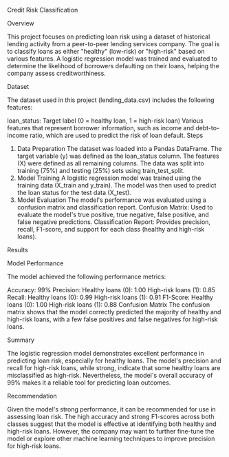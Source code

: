 Credit Risk Classification

Overview

This project focuses on predicting loan risk using a dataset of historical lending activity from a peer-to-peer lending services company. The goal is to classify loans as either "healthy" (low-risk) or "high-risk" based on various features. A logistic regression model was trained and evaluated to determine the likelihood of borrowers defaulting on their loans, helping the company assess creditworthiness.

Dataset

The dataset used in this project (lending_data.csv) includes the following features:

loan_status: Target label (0 = healthy loan, 1 = high-risk loan)
Various features that represent borrower information, such as income and debt-to-income ratio, which are used to predict the risk of loan default.
Steps

1. Data Preparation
The dataset was loaded into a Pandas DataFrame.
The target variable (y) was defined as the loan_status column.
The features (X) were defined as all remaining columns.
The data was split into training (75%) and testing (25%) sets using train_test_split.
2. Model Training
A logistic regression model was trained using the training data (X_train and y_train).
The model was then used to predict the loan status for the test data (X_test).
3. Model Evaluation
The model's performance was evaluated using a confusion matrix and classification report.
Confusion Matrix: Used to evaluate the model's true positive, true negative, false positive, and false negative predictions.
Classification Report: Provides precision, recall, F1-score, and support for each class (healthy and high-risk loans).

Results

Model Performance

The model achieved the following performance metrics:

Accuracy: 99%
Precision:
Healthy loans (0): 1.00
High-risk loans (1): 0.85
Recall:
Healthy loans (0): 0.99
High-risk loans (1): 0.91
F1-Score:
Healthy loans (0): 1.00
High-risk loans (1): 0.88
Confusion Matrix
The confusion matrix shows that the model correctly predicted the majority of healthy and high-risk loans, with a few false positives and false negatives for high-risk loans.

Summary

The logistic regression model demonstrates excellent performance in predicting loan risk, especially for healthy loans. The model's precision and recall for high-risk loans, while strong, indicate that some healthy loans are misclassified as high-risk. Nevertheless, the model's overall accuracy of 99% makes it a reliable tool for predicting loan outcomes.

Recommendation

Given the model's strong performance, it can be recommended for use in assessing loan risk. The high accuracy and strong F1-scores across both classes suggest that the model is effective at identifying both healthy and high-risk loans. However, the company may want to further fine-tune the model or explore other machine learning techniques to improve precision for high-risk loans.
